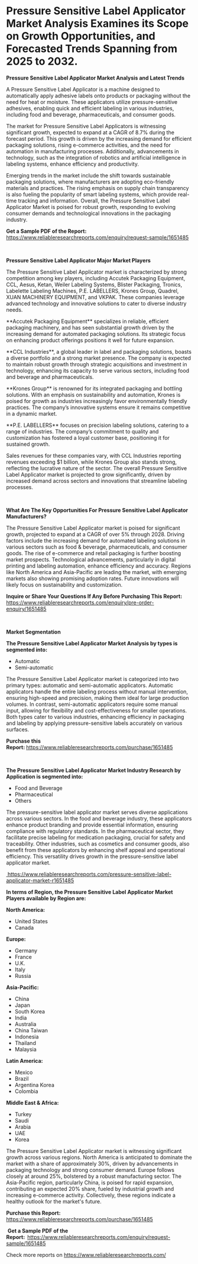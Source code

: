 <p><h1>Pressure Sensitive Label Applicator Market Analysis Examines its Scope on Growth Opportunities, and Forecasted Trends Spanning from 2025 to 2032.</h1></p><p><strong>Pressure Sensitive Label Applicator Market Analysis and Latest Trends</strong></p>
<p><p>A Pressure Sensitive Label Applicator is a machine designed to automatically apply adhesive labels onto products or packaging without the need for heat or moisture. These applicators utilize pressure-sensitive adhesives, enabling quick and efficient labeling in various industries, including food and beverage, pharmaceuticals, and consumer goods. </p><p>The market for Pressure Sensitive Label Applicators is witnessing significant growth, expected to expand at a CAGR of 8.7% during the forecast period. This growth is driven by the increasing demand for efficient packaging solutions, rising e-commerce activities, and the need for automation in manufacturing processes. Additionally, advancements in technology, such as the integration of robotics and artificial intelligence in labeling systems, enhance efficiency and productivity.</p><p>Emerging trends in the market include the shift towards sustainable packaging solutions, where manufacturers are adopting eco-friendly materials and practices. The rising emphasis on supply chain transparency is also fueling the popularity of smart labeling systems, which provide real-time tracking and information. Overall, the Pressure Sensitive Label Applicator Market is poised for robust growth, responding to evolving consumer demands and technological innovations in the packaging industry.</p></p>
<p><strong>Get a Sample PDF of the Report:&nbsp;</strong> <a href="https://www.reliableresearchreports.com/enquiry/request-sample/1651485?utm_campaign=2292&utm_medium=2&utm_source=Github&utm_content=ia&utm_term=08042025&utm_id=pressure-sensitive-label-applicator">https://www.reliableresearchreports.com/enquiry/request-sample/1651485</a></p>
<p>&nbsp;</p>
<p><strong>Pressure Sensitive Label Applicator Major Market Players</strong></p>
<p><p>The Pressure Sensitive Label Applicator market is characterized by strong competition among key players, including Accutek Packaging Equipment, CCL, Aesus, Ketan, Weiler Labeling Systems, Blister Packaging, Tronics, Labelette Labeling Machines, P.E. LABELLERS, Krones Group, Quadrel, XUAN MACHINERY EQUIPMENT, and VKPAK. These companies leverage advanced technology and innovative solutions to cater to diverse industry needs.</p><p>**Accutek Packaging Equipment** specializes in reliable, efficient packaging machinery, and has seen substantial growth driven by the increasing demand for automated packaging solutions. Its strategic focus on enhancing product offerings positions it well for future expansion.</p><p>**CCL Industries**, a global leader in label and packaging solutions, boasts a diverse portfolio and a strong market presence. The company is expected to maintain robust growth through strategic acquisitions and investment in technology, enhancing its capacity to serve various sectors, including food and beverage and pharmaceuticals.</p><p>**Krones Group** is renowned for its integrated packaging and bottling solutions. With an emphasis on sustainability and automation, Krones is poised for growth as industries increasingly favor environmentally friendly practices. The company’s innovative systems ensure it remains competitive in a dynamic market.</p><p>**P.E. LABELLERS** focuses on precision labeling solutions, catering to a range of industries. The company’s commitment to quality and customization has fostered a loyal customer base, positioning it for sustained growth.</p><p>Sales revenues for these companies vary, with CCL Industries reporting revenues exceeding $1 billion, while Krones Group also stands strong, reflecting the lucrative nature of the sector. The overall Pressure Sensitive Label Applicator market is projected to grow significantly, driven by increased demand across sectors and innovations that streamline labeling processes.</p></p>
<p>&nbsp;</p>
<p><strong>What Are The Key Opportunities For Pressure Sensitive Label Applicator Manufacturers?</strong></p>
<p><p>The Pressure Sensitive Label Applicator market is poised for significant growth, projected to expand at a CAGR of over 5% through 2028. Driving factors include the increasing demand for automated labeling solutions in various sectors such as food & beverage, pharmaceuticals, and consumer goods. The rise of e-commerce and retail packaging is further boosting market prospects. Technological advancements, particularly in digital printing and labeling automation, enhance efficiency and accuracy. Regions like North America and Asia-Pacific are leading the market, with emerging markets also showing promising adoption rates. Future innovations will likely focus on sustainability and customization.</p></p>
<p><strong>Inquire or Share Your Questions If Any Before Purchasing This Report:</strong> <a href="https://www.reliableresearchreports.com/enquiry/pre-order-enquiry/1651485?utm_campaign=2292&utm_medium=2&utm_source=Github&utm_content=ia&utm_term=08042025&utm_id=pressure-sensitive-label-applicator">https://www.reliableresearchreports.com/enquiry/pre-order-enquiry/1651485</a></p>
<p>&nbsp;</p>
<p><strong>Market Segmentation</strong></p>
<p><strong>The Pressure Sensitive Label Applicator Market Analysis by types is segmented into:</strong></p>
<p><ul><li>Automatic</li><li>Semi-automatic</li></ul></p>
<p><p>The Pressure Sensitive Label Applicator market is categorized into two primary types: automatic and semi-automatic applicators. Automatic applicators handle the entire labeling process without manual intervention, ensuring high-speed and precision, making them ideal for large production volumes. In contrast, semi-automatic applicators require some manual input, allowing for flexibility and cost-effectiveness for smaller operations. Both types cater to various industries, enhancing efficiency in packaging and labeling by applying pressure-sensitive labels accurately on various surfaces.</p></p>
<p><strong>Purchase this Report:&nbsp;</strong><a href="https://www.reliableresearchreports.com/purchase/1651485?utm_campaign=2292&utm_medium=2&utm_source=Github&utm_content=ia&utm_term=08042025&utm_id=pressure-sensitive-label-applicator">https://www.reliableresearchreports.com/purchase/1651485</a></p>
<p>&nbsp;</p>
<p><strong>The Pressure Sensitive Label Applicator Market Industry Research by Application is segmented into:</strong></p>
<p><ul><li>Food and Beverage</li><li>Pharmaceutical</li><li>Others</li></ul></p>
<p><p>The pressure-sensitive label applicator market serves diverse applications across various sectors. In the food and beverage industry, these applicators enhance product branding and provide essential information, ensuring compliance with regulatory standards. In the pharmaceutical sector, they facilitate precise labeling for medication packaging, crucial for safety and traceability. Other industries, such as cosmetics and consumer goods, also benefit from these applicators by enhancing shelf appeal and operational efficiency. This versatility drives growth in the pressure-sensitive label applicator market.</p></p>
<p><a href="https://www.reliableresearchreports.com/pressure-sensitive-label-applicator-market-r1651485?utm_campaign=2292&utm_medium=2&utm_source=Github&utm_content=ia&utm_term=08042025&utm_id=pressure-sensitive-label-applicator">&nbsp;https://www.reliableresearchreports.com/pressure-sensitive-label-applicator-market-r1651485</a></p>
<p><strong>In terms of Region, the Pressure Sensitive Label Applicator Market Players available by Region are:</strong></p>
<p>
    <p> <strong> North America: </strong>
        <ul>
            <li>United States</li>
            <li>Canada</li>
        </ul>
        </p> 
    <p> <strong> Europe: </strong>
        <ul>
            <li>Germany</li>
            <li>France</li>
            <li>U.K.</li>
            <li>Italy</li>
            <li>Russia</li>
        </ul>
        </p> 
    <p> <strong> Asia-Pacific: </strong>
        <ul>
            <li>China</li>
            <li>Japan</li>
            <li>South Korea</li>
            <li>India</li>
            <li>Australia</li>
            <li>China Taiwan</li>
            <li>Indonesia</li>
            <li>Thailand</li>
            <li>Malaysia</li>
        </ul>
        </p> 
    <p> <strong> Latin America: </strong>
        <ul>
            <li>Mexico</li>
            <li>Brazil</li>
            <li>Argentina Korea</li>
            <li>Colombia</li>
        </ul>
        </p> 
    <p> <strong> Middle East & Africa: </strong>
        <ul>
            <li>Turkey</li>
            <li>Saudi</li>
            <li>Arabia</li>
            <li>UAE</li>
            <li>Korea</li>
        </ul>
    </p>
    </p>
<p><p>The Pressure Sensitive Label Applicator market is witnessing significant growth across various regions. North America is anticipated to dominate the market with a share of approximately 30%, driven by advancements in packaging technology and strong consumer demand. Europe follows closely at around 25%, bolstered by a robust manufacturing sector. The Asia-Pacific region, particularly China, is poised for rapid expansion, contributing an expected 20% share, fueled by industrial growth and increasing e-commerce activity. Collectively, these regions indicate a healthy outlook for the market's future.</p></p>
<p><strong>Purchase this Report: </strong><a href="https://www.reliableresearchreports.com/purchase/1651485?utm_campaign=2292&utm_medium=2&utm_source=Github&utm_content=ia&utm_term=08042025&utm_id=pressure-sensitive-label-applicator">https://www.reliableresearchreports.com/purchase/1651485</a></p>
<p>&nbsp;<strong>Get a Sample PDF of the Report:&nbsp;&nbsp;</strong><a href="https://www.reliableresearchreports.com/enquiry/request-sample/1651485?utm_campaign=2292&utm_medium=2&utm_source=Github&utm_content=ia&utm_term=08042025&utm_id=pressure-sensitive-label-applicator">https://www.reliableresearchreports.com/enquiry/request-sample/1651485</a></p>
<p><strong></strong></p>
<p>Check more reports on <a href="https://www.reliableresearchreports.com/?utm_campaign=2292&utm_medium=2&utm_source=Github&utm_content=ia&utm_term=08042025&utm_id=pressure-sensitive-label-applicator">https://www.reliableresearchreports.com/</a></p>